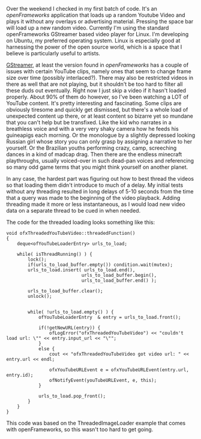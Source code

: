 

Over the weekend I checked in my first batch of code. It's an *openFrameworks* application that loads up a random Youtube Video and plays it without any overlays or advertising material. Pressing the space bar will load up a new random video. Currently I'm using the standard openFrameworks GStreamer based video player for Linux. I'm developing on Ubuntu, my preferred operating system. Linux is especially good at harnessing the power of the open source world, which is a space that I believe is particularly useful to artists.

[GStreamer](gstreamer.freedesktop.org), at least the version found in *openFrameworks* has a couple of issues with certain YouTube clips, namely ones that seem to change frame size over time (possibly interlaced?). There may also be restricted videos in there as well that are not playing, but it shouldn't be too hard to filter all these duds out eventually. Right now I just skip a video if it hasn't loaded properly. About 90% of them do however, so I've been watching a LOT of YouTube content. It's pretty interesting and fascinating. Some clips are obviously tiresome and quickly get dismissed, but there's a whole load of unexpected content up there, or at least content so bizarre yet so mundane that you can't help but be transfixed. Like the kid who narrates in a breathless voice and with a very very shaky camera how he feeds his guineapigs each morning. Or the monologue by a slightly depressed looking Russian girl whose story you can only grasp by assigning a narrative to her yourself. Or the Brazilian youths performing crazy, camp, screeching dances in a kind of madcap drag. Then there are the endless minecraft playthroughs, usually voiced-over in such dead-pan voices and referencing so many odd game terms that you might think yourself on another planet.

In any case, the hardest part was figuring out how to best thread the videos so that loading them didn't introduce to much of a delay. My initial tests without any threading resulted in long delays of 5-10 seconds from the time that a query was made to the beginning of the video playback. Adding threading made it more or less instantaneous, as I would load new video data on a separate thread to be cued in when needed.

The code for the threaded loading looks something like this:
```
void ofxThreadedYouTubeVideo::threadedFunction()
{
    deque<ofYouTubeLoaderEntry> urls_to_load;

	while( isThreadRunning() ) {
		lock();
		if(urls_to_load_buffer.empty()) condition.wait(mutex);
		urls_to_load.insert( urls_to_load.end(),
							urls_to_load_buffer.begin(),
							urls_to_load_buffer.end() );

		urls_to_load_buffer.clear();
		unlock();


        while( !urls_to_load.empty() ) {
            ofYouTubeLoaderEntry  & entry = urls_to_load.front();

            if(!getNewURL(entry)) {
                ofLogError("ofxThreadedYouTubeVideo") << "couldn't load url: \"" << entry.input_url << "\"";
            }
            else {
                cout << "ofxThreadedYouTubeVideo got video url: " << entry.url << endl;

                ofxYouTubeURLEvent e = ofxYouTubeURLEvent(entry.url, entry.id);
                ofNotifyEvent(youTubeURLEvent, e, this);
            }

    		urls_to_load.pop_front();
        }
	}
}
```
This code was based on the ThreadedImageLoader example that comes with openFrameworks, so this wasn't too hard to get going.
